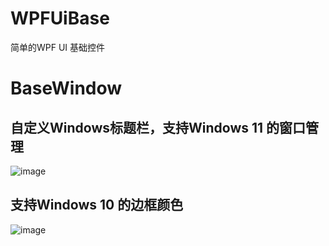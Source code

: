 # WPFUiBase
简单的WPF UI 基础控件

# BaseWindow
## 自定义Windows标题栏，支持Windows 11 的窗口管理
![image](https://github.com/Gilfoylex/WPFUiBase/assets/15212559/b22f1a77-9acc-4184-a090-ac567db64efd)

## 支持Windows 10 的边框颜色
![image](https://github.com/Gilfoylex/WPFUiBase/assets/15212559/8b0830f3-e196-4284-b12f-e3e3c6c784d9)

